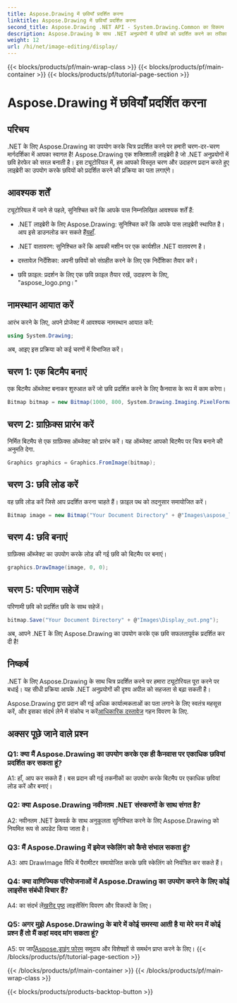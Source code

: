 ```yaml
---
title: Aspose.Drawing में छवियाँ प्रदर्शित करना
linktitle: Aspose.Drawing में छवियाँ प्रदर्शित करना
second_title: Aspose.Drawing .NET API - System.Drawing.Common का विकल्प
description: Aspose.Drawing के साथ .NET अनुप्रयोगों में छवियों को प्रदर्शित करने का तरीका जानें। आसान चरणों के लिए हमारे ट्यूटोरियल का अनुसरण करें और अपनी दृश्य सामग्री को बेहतर बनाएं।
weight: 12
url: /hi/net/image-editing/display/
---
```


{{< blocks/products/pf/main-wrap-class >}}
{{< blocks/products/pf/main-container >}}
{{< blocks/products/pf/tutorial-page-section >}}

# Aspose.Drawing में छवियाँ प्रदर्शित करना

## परिचय

.NET के लिए Aspose.Drawing का उपयोग करके चित्र प्रदर्शित करने पर हमारी चरण-दर-चरण मार्गदर्शिका में आपका स्वागत है! Aspose.Drawing एक शक्तिशाली लाइब्रेरी है जो .NET अनुप्रयोगों में छवि हेरफेर को सरल बनाती है। इस ट्यूटोरियल में, हम आपको विस्तृत चरण और उदाहरण प्रदान करते हुए लाइब्रेरी का उपयोग करके छवियों को प्रदर्शित करने की प्रक्रिया का पता लगाएंगे।

## आवश्यक शर्तें

ट्यूटोरियल में जाने से पहले, सुनिश्चित करें कि आपके पास निम्नलिखित आवश्यक शर्तें हैं:

-  .NET लाइब्रेरी के लिए Aspose.Drawing: सुनिश्चित करें कि आपके पास लाइब्रेरी स्थापित है। आप इसे डाउनलोड कर सकते हैं[यहाँ](https://releases.aspose.com/drawing/net/).

- .NET वातावरण: सुनिश्चित करें कि आपकी मशीन पर एक कार्यशील .NET वातावरण है।

- दस्तावेज़ निर्देशिका: अपनी छवियों को संग्रहीत करने के लिए एक निर्देशिका तैयार करें।

- छवि फ़ाइल: प्रदर्शन के लिए एक छवि फ़ाइल तैयार रखें, उदाहरण के लिए, "aspose_logo.png।"

## नामस्थान आयात करें

आरंभ करने के लिए, अपने प्रोजेक्ट में आवश्यक नामस्थान आयात करें:

```csharp
using System.Drawing;
```

अब, आइए इस प्रक्रिया को कई चरणों में विभाजित करें।

## चरण 1: एक बिटमैप बनाएं

एक बिटमैप ऑब्जेक्ट बनाकर शुरुआत करें जो छवि प्रदर्शित करने के लिए कैनवास के रूप में काम करेगा।

```csharp
Bitmap bitmap = new Bitmap(1000, 800, System.Drawing.Imaging.PixelFormat.Format32bppPArgb);
```

## चरण 2: ग्राफ़िक्स प्रारंभ करें

निर्मित बिटमैप से एक ग्राफ़िक्स ऑब्जेक्ट को प्रारंभ करें। यह ऑब्जेक्ट आपको बिटमैप पर चित्र बनाने की अनुमति देगा.

```csharp
Graphics graphics = Graphics.FromImage(bitmap);
```

## चरण 3: छवि लोड करें

वह छवि लोड करें जिसे आप प्रदर्शित करना चाहते हैं। फ़ाइल पथ को तदनुसार समायोजित करें।

```csharp
Bitmap image = new Bitmap("Your Document Directory" + @"Images\aspose_logo.png");
```

## चरण 4: छवि बनाएं

ग्राफ़िक्स ऑब्जेक्ट का उपयोग करके लोड की गई छवि को बिटमैप पर बनाएं।

```csharp
graphics.DrawImage(image, 0, 0);
```

## चरण 5: परिणाम सहेजें

परिणामी छवि को प्रदर्शित छवि के साथ सहेजें।

```csharp
bitmap.Save("Your Document Directory" + @"Images\Display_out.png");
```

अब, आपने .NET के लिए Aspose.Drawing का उपयोग करके एक छवि सफलतापूर्वक प्रदर्शित कर दी है!

## निष्कर्ष

.NET के लिए Aspose.Drawing के साथ चित्र प्रदर्शित करने पर हमारा ट्यूटोरियल पूरा करने पर बधाई। यह सीधी प्रक्रिया आपके .NET अनुप्रयोगों की दृश्य अपील को सहजता से बढ़ा सकती है।

Aspose.Drawing द्वारा प्रदान की गई अधिक कार्यात्मकताओं का पता लगाने के लिए स्वतंत्र महसूस करें, और इसका संदर्भ लेने में संकोच न करें[आधिकारिक दस्तावेज](https://reference.aspose.com/drawing/net/) गहन विवरण के लिए.

## अक्सर पूछे जाने वाले प्रश्न

### Q1: क्या मैं Aspose.Drawing का उपयोग करके एक ही कैनवास पर एकाधिक छवियां प्रदर्शित कर सकता हूं?

A1: हाँ, आप कर सकते हैं। बस प्रदान की गई तकनीकों का उपयोग करके बिटमैप पर एकाधिक छवियां लोड करें और बनाएं।

### Q2: क्या Aspose.Drawing नवीनतम .NET संस्करणों के साथ संगत है?

A2: नवीनतम .NET फ्रेमवर्क के साथ अनुकूलता सुनिश्चित करने के लिए Aspose.Drawing को नियमित रूप से अपडेट किया जाता है।

### Q3: मैं Aspose.Drawing में इमेज स्केलिंग को कैसे संभाल सकता हूं?

A3: आप DrawImage विधि में पैरामीटर समायोजित करके छवि स्केलिंग को नियंत्रित कर सकते हैं।

### Q4: क्या वाणिज्यिक परियोजनाओं में Aspose.Drawing का उपयोग करने के लिए कोई लाइसेंस संबंधी विचार हैं?

A4: का संदर्भ लें[खरीद पृष्ठ](https://purchase.aspose.com/buy) लाइसेंसिंग विवरण और विकल्पों के लिए।

### Q5: अगर मुझे Aspose.Drawing के बारे में कोई समस्या आती है या मेरे मन में कोई प्रश्न हैं तो मैं कहां मदद मांग सकता हूं?

 A5: पर जाएँ[Aspose.ड्राइंग फोरम](https://forum.aspose.com/c/diagram/17) समुदाय और विशेषज्ञों से समर्थन प्राप्त करने के लिए।
{{< /blocks/products/pf/tutorial-page-section >}}

{{< /blocks/products/pf/main-container >}}
{{< /blocks/products/pf/main-wrap-class >}}

{{< blocks/products/products-backtop-button >}}
